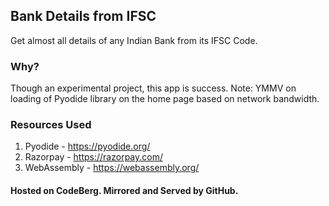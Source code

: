 ## Bank Details from IFSC
Get almost all details of any Indian Bank from its IFSC Code.

### Why?
Though an experimental project, this app is success.
Note: YMMV on loading of Pyodide library on the home page based on network bandwidth.

### Resources Used
1. Pyodide - https://pyodide.org/
2. Razorpay - https://razorpay.com/
3. WebAssembly - https://webassembly.org/

#### Hosted on CodeBerg. Mirrored and Served by GitHub.
